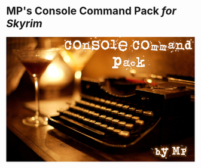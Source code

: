 # MP's Console Command Pack _for Skyrim_

![MP's Console Command Pack](Images/MPsConsoleCommandPack.jpg)
